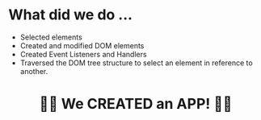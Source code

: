 # What did we do ...
* Selected elements 
* Created and modified DOM elements
* Created Event Listeners and Handlers
* Traversed the DOM tree structure to select an element in reference to another.


<h1 style="text-align: center">🎉💃 We CREATED an APP! 🕺🎉</h1>
